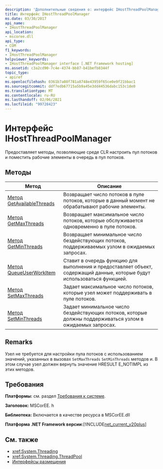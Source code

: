 ```yaml
---
description: 'Дополнительные сведения о: интерфейс IHostThreadPoolManager'
title: Интерфейс IHostThreadPoolManager
ms.date: 03/30/2017
api_name:
- IHostThreadPoolManager
api_location:
- mscoree.dll
api_type:
- COM
f1_keywords:
- IHostThreadPoolManager
helpviewer_keywords:
- IHostThreadPoolManager interface [.NET Framework hosting]
ms.assetid: c3a2cd90-7c4e-4374-bb87-b41befb8344f
topic_type:
- apiref
ms.openlocfilehash: 0361b7a08f781a8748e43959f65ce0e9f21bbac1
ms.sourcegitcommit: ddf7edb67715a5b9a45e3dd44536dabc153c1de0
ms.translationtype: MT
ms.contentlocale: ru-RU
ms.lasthandoff: 02/06/2021
ms.locfileid: "99728423"
---
```

# <a name="ihostthreadpoolmanager-interface"></a>Интерфейс IHostThreadPoolManager

Предоставляет методы, позволяющие среде CLR настроить пул потоков и поместить рабочие элементы в очередь в пул потоков.  
  
## <a name="methods"></a>Методы  
  
|Метод|Описание|  
|------------|-----------------|  
|[Метод GetAvailableThreads](ihostthreadpoolmanager-getavailablethreads-method.md)|Возвращает число потоков в пуле потоков, которые в данный момент не обрабатывают рабочие элементы.|  
|[Метод GetMaxThreads](ihostthreadpoolmanager-getmaxthreads-method.md)|Возвращает максимальное число потоков, которые обслуживается одновременно в пуле потоков.|  
|[Метод GetMinThreads](ihostthreadpoolmanager-getminthreads-method.md)|Возвращает минимальное число бездействующих потоков, поддерживаемых узлом в ожидаемых запросах.|  
|[Метод QueueUserWorkItem](ihostthreadpoolmanager-queueuserworkitem-method.md)|Ставит в очередь функцию для выполнения и предоставляет объект, содержащий данные, которые будут использоваться функцией.|  
|[Метод SetMaxThreads](ihostthreadpoolmanager-setmaxthreads-method.md)|Задает максимальное число потоков, которые узел может поддерживать в пуле потоков.|  
|[Метод SetMinThreads](ihostthreadpoolmanager-setminthreads-method.md)|Задает минимальное число бездействующих потоков, которые должны поддерживаться узлом в ожидаемых запросах.|  
  
## <a name="remarks"></a>Remarks  

 Узел не требуется для настройки пула потоков с использованием значений, указанных в вызовах `SetMaxThreads` `SetMinThreads` методов и. В этом случае узел должен вернуть значение HRESULT E_NOTIMPL из этих методов.  
  
## <a name="requirements"></a>Требования  

 **Платформы:** см. раздел [Требования к системе](../../get-started/system-requirements.md).  
  
 **Заголовок:** MSCorEE. h  
  
 **Библиотека:** Включается в качестве ресурса в MSCorEE.dll  
  
 **Платформа .NET Framework версии:**[!INCLUDE[net_current_v20plus](../../../../includes/net-current-v20plus-md.md)]  
  
## <a name="see-also"></a>См. также

- <xref:System.Threading>
- <xref:System.Threading.ThreadPool>
- [Интерфейсы размещения](hosting-interfaces.md)
